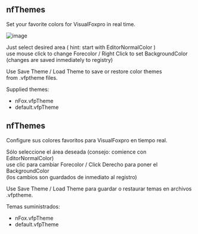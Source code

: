 ## nfThemes

Set your favorite colors for VisualFoxpro in real time.

![image](https://github.com/nfoxdev/nfThemes/assets/11223247/4fce41b2-f18a-4eb8-bb1d-72ef4aa7d4df)



Just select desired area ( hint: start with EditorNormalColor )\
use mouse click to change Forecolor / Right Click to set BackgroundColor \
(changes are saved inmediately to registry)

Use Save Theme / Load Theme to save or restore color themes \
from .vfptheme files.

Supplied themes:

- nFox.vfpTheme 
- default.vfpTheme

## nfThemes

Configure sus colores favoritos para VisualFoxpro en tiempo real.

Sólo seleccione el área deseada (consejo: comience con EditorNormalColor)\
use clic para cambiar Forecolor / Click Derecho para poner el BackgroundColor\
(los cambios son guardados de inmediato al registro)

Use Save Theme / Load Theme para guardar o restaurar temas en archivos .vfptheme.

Temas suministrados:
- nFox.vfpTheme
- default.vfpTheme

